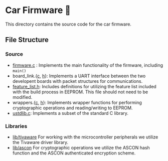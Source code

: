 # Car Firmware :car:
This directory contains the source code for the car firmware.

## File Structure

### Source

* [firmware.c](src/firmware.c) : Implements the main functionality of the firmware, including `main()`
* board_link.{[c](src/board_link.c), [h](inc/board_link.h)}: Implements a UART interface between the two developent boards
  with packet structures for communications.
* [feature_list.h](inc/feature_list.h): Includes definitions for utilizing the feature list included
  with the build process in EEPROM. This file should not need to be modified.
* wrappers.{[c](src/wrappers.c), [h](inc/wrapper.h)}: Implements wrapper functions for performing cryptographic operations and reading/writing to EEPROM.
* [ustdlib.c](src/ustdlib.c): Implements a subset of the standard C library.

### Libraries

* [lib/tivaware](lib/tivaware/) For working with the microcontroller peripherals we utilize the Tivaware driver library.
* [lib/ascon](lib/ascon) For cryptographic operations we utilize the ASCON hash function and the ASCON authenticated encryption scheme.